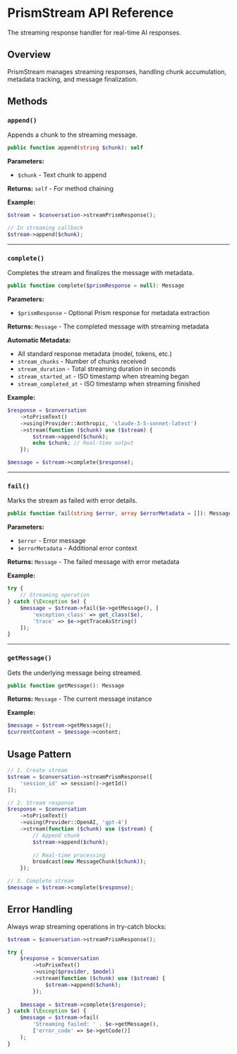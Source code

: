 # PrismStream API Reference

The streaming response handler for real-time AI responses.

## Overview

PrismStream manages streaming responses, handling chunk accumulation, metadata tracking, and message finalization.

## Methods

### `append()`

Appends a chunk to the streaming message.

```php
public function append(string $chunk): self
```

**Parameters:**
- `$chunk` - Text chunk to append

**Returns:** `self` - For method chaining

**Example:**
```php
$stream = $conversation->streamPrismResponse();

// In streaming callback
$stream->append($chunk);
```

---

### `complete()`

Completes the stream and finalizes the message with metadata.

```php
public function complete($prismResponse = null): Message
```

**Parameters:**
- `$prismResponse` - Optional Prism response for metadata extraction

**Returns:** `Message` - The completed message with streaming metadata

**Automatic Metadata:**
- All standard response metadata (model, tokens, etc.)
- `stream_chunks` - Number of chunks received
- `stream_duration` - Total streaming duration in seconds
- `stream_started_at` - ISO timestamp when streaming began
- `stream_completed_at` - ISO timestamp when streaming finished

**Example:**
```php
$response = $conversation
    ->toPrismText()
    ->using(Provider::Anthropic, 'claude-3-5-sonnet-latest')
    ->stream(function ($chunk) use ($stream) {
        $stream->append($chunk);
        echo $chunk; // Real-time output
    });

$message = $stream->complete($response);
```

---

### `fail()`

Marks the stream as failed with error details.

```php
public function fail(string $error, array $errorMetadata = []): Message
```

**Parameters:**
- `$error` - Error message
- `$errorMetadata` - Additional error context

**Returns:** `Message` - The failed message with error metadata

**Example:**
```php
try {
    // Streaming operation
} catch (\Exception $e) {
    $message = $stream->fail($e->getMessage(), [
        'exception_class' => get_class($e),
        'trace' => $e->getTraceAsString()
    ]);
}
```

---

### `getMessage()`

Gets the underlying message being streamed.

```php
public function getMessage(): Message
```

**Returns:** `Message` - The current message instance

**Example:**
```php
$message = $stream->getMessage();
$currentContent = $message->content;
```

## Usage Pattern

```php
// 1. Create stream
$stream = $conversation->streamPrismResponse([
    'session_id' => session()->getId()
]);

// 2. Stream response
$response = $conversation
    ->toPrismText()
    ->using(Provider::OpenAI, 'gpt-4')
    ->stream(function ($chunk) use ($stream) {
        // Append chunk
        $stream->append($chunk);
        
        // Real-time processing
        broadcast(new MessageChunk($chunk));
    });

// 3. Complete stream
$message = $stream->complete($response);
```

## Error Handling

Always wrap streaming operations in try-catch blocks:

```php
$stream = $conversation->streamPrismResponse();

try {
    $response = $conversation
        ->toPrismText()
        ->using($provider, $model)
        ->stream(function ($chunk) use ($stream) {
            $stream->append($chunk);
        });
    
    $message = $stream->complete($response);
} catch (\Exception $e) {
    $message = $stream->fail(
        'Streaming failed: ' . $e->getMessage(),
        ['error_code' => $e->getCode()]
    );
} 